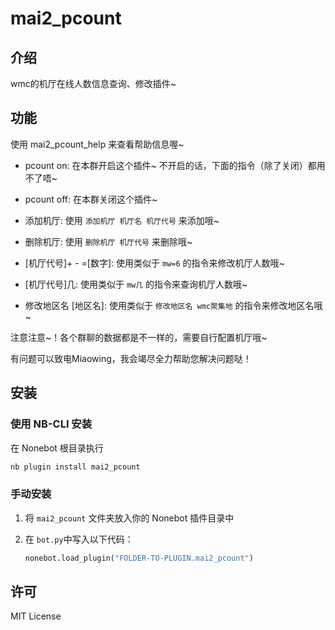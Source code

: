 # mai2_pcount

## 介绍

wmc的机厅在线人数信息查询、修改插件~

## 功能

使用 mai2_pcount_help 来查看帮助信息喔~

- pcount on: 在本群开启这个插件~ 不开启的话，下面的指令（除了关闭）都用不了唔~

- pcount off: 在本群关闭这个插件~

- 添加机厅: 使用 `添加机厅 机厅名 机厅代号` 来添加哦~

- 删除机厅: 使用 `删除机厅 机厅代号` 来删除哦~

- [机厅代号]+ - =[数字]: 使用类似于 `mw=6` 的指令来修改机厅人数哦~

- [机厅代号]几: 使用类似于 `mw几` 的指令来查询机厅人数哦~

- 修改地区名 [地区名]: 使用类似于 `修改地区名 wmc聚集地` 的指令来修改地区名哦~

注意注意~！各个群聊的数据都是不一样的，需要自行配置机厅哦~

有问题可以致电Miaowing，我会竭尽全力帮助您解决问题哒！

## 安装

### 使用 NB-CLI 安装

在 Nonebot 根目录执行

```bash
nb plugin install mai2_pcount
```

### 手动安装

1. 将 `mai2_pcount` 文件夹放入你的 Nonebot 插件目录中

2. 在 `bot.py`中写入以下代码：

   ```python
   nonebot.load_plugin("FOLDER-TO-PLUGIN.mai2_pcount")

## 许可

MIT License
